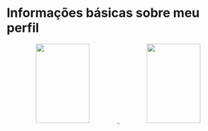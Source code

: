 <h1>Informações básicas sobre meu perfil</h1>
<div align="center">
  <a href="https://github.com/pedro-barreto">
  <img width="49%" height="180em" src="https://github-readme-stats.vercel.app/api?username=pedro-barreto&show_icons=true&theme=dark&include_all_commits=true&count_private=true"/>
  <img width="49%" height="180em" src="https://github-readme-stats.vercel.app/api/top-langs/?username=pedro-barreto&layout=compact&langs_count=7&theme=dark"/>
</div>
